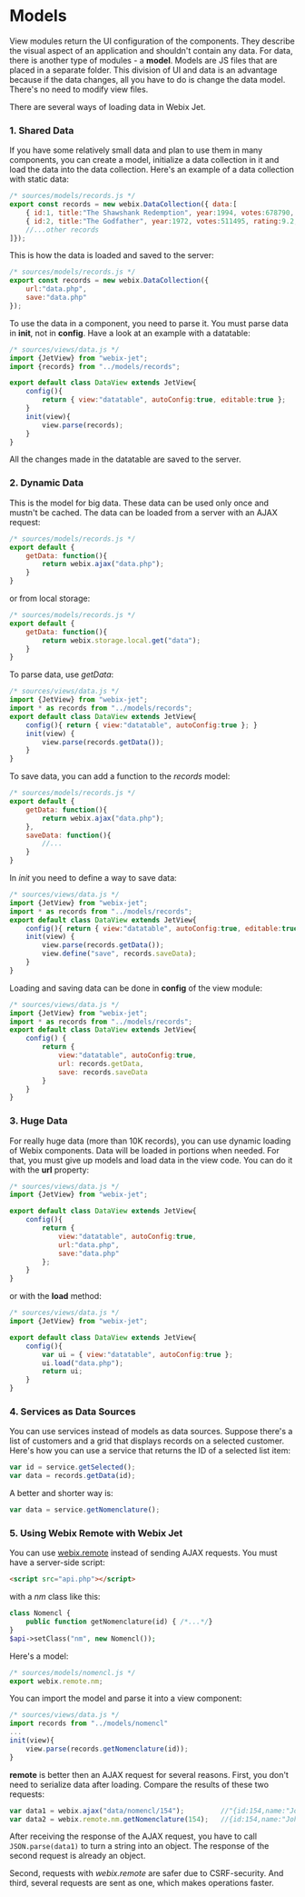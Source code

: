# Models

View modules return the UI configuration of the components. They describe the visual aspect of an application and shouldn't contain any data. For data, there is another type of modules - a **model**. Models are JS files that are placed in a separate folder. This division of UI and data is an advantage because if the data changes, all you have to do is change the data model. There's no need to modify view files. 

There are several ways of loading data in Webix Jet.

### 1. Shared Data

If you have some relatively small data and plan to use them in many components, you can create a model, initialize a data collection in it and load the data into the data collection. Here's an example of a data collection with static data:

```js
/* sources/models/records.js */
export const records = new webix.DataCollection({ data:[
	{ id:1, title:"The Shawshank Redemption", year:1994, votes:678790, rating:9.2, rank:1},
	{ id:2, title:"The Godfather", year:1972, votes:511495, rating:9.2, rank:2},
	//...other records
]});
```

This is how the data is loaded and saved to the server:

```js
/* sources/models/records.js */
export const records = new webix.DataCollection({ 
	url:"data.php",
	save:"data.php"
});
```

To use the data in a component, you need to parse it. You must parse data in **init**, not in **config**. Have a look at an example with a datatable:

```js
/* sources/views/data.js */
import {JetView} from "webix-jet";
import {records} from "../models/records";

export default class DataView extends JetView{
	config(){
		return { view:"datatable", autoConfig:true, editable:true };
	}
	init(view){
		view.parse(records);
	}
}
```

All the changes made in the datatable are saved to the server.

### 2. Dynamic Data

This is the model for big data. These data can be used only once and mustn't be cached. The data can be loaded from a server with an AJAX request:

```js
/* sources/models/records.js */
export default {
	getData: function(){
		return webix.ajax("data.php");
	}
}
```

or from local storage:

```js
/* sources/models/records.js */
export default {
	getData: function(){
		return webix.storage.local.get("data");
	}
}
```

To parse data, use *getData*:

```js
/* sources/views/data.js */
import {JetView} from "webix-jet";
import * as records from "../models/records";
export default class DataView extends JetView{
	config(){ return { view:"datatable", autoConfig:true }; }
	init(view) { 
		view.parse(records.getData());
	}
}
```

To save data, you can add a function to the *records* model:

```js
/* sources/models/records.js */
export default {
	getData: function(){
		return webix.ajax("data.php");
	},
	saveData: function(){
		//...
	}
}
```

In *init* you need to define a way to save data:

```js
/* sources/views/data.js */
import {JetView} from "webix-jet";
import * as records from "../models/records";
export default class DataView extends JetView{
	config(){ return { view:"datatable", autoConfig:true, editable:true }; }
	init(view) {
		view.parse(records.getData());
		view.define("save", records.saveData);
	}
}
```

Loading and saving data can be done in **config** of the view module:

```js
/* sources/views/data.js */
import {JetView} from "webix-jet";
import * as records from "../models/records";
export default class DataView extends JetView{
	config() {
		return {
			view:"datatable", autoConfig:true,
			url: records.getData,
			save: records.saveData
		}
	}
}
```

### 3. Huge Data

For really huge data (more than 10K records), you can use dynamic loading of Webix components. Data will be loaded in portions when needed. For that, you must give up models and load data in the view code. You can do it with the **url** property:

```js
/* sources/views/data.js */
import {JetView} from "webix-jet";

export default class DataView extends JetView{
	config(){
		return { 
			view:"datatable", autoConfig:true,
			url:"data.php",
			save:"data.php" 
		};
	}
}
```

or with the **load** method:

```js
/* sources/views/data.js */
import {JetView} from "webix-jet";

export default class DataView extends JetView{
	config(){
		var ui = { view:"datatable", autoConfig:true };
		ui.load("data.php");
		return ui;
	}
}
```

### 4. Services as Data Sources

You can use services instead of models as data sources. Suppose there's a list of customers and a grid that displays records on a selected customer. Here's how you can use a service that returns the ID of a selected list item:

```js
var id = service.getSelected();
var data = records.getData(id);
```

A better and shorter way is:

```js
var data = service.getNomenclature();
```

### 5. Using Webix Remote with Webix Jet

You can use [webix.remote](https://docs.webix.com/desktop__webix_remote_php.html) instead of sending AJAX requests. You must have a server-side script:

```html
<script src="api.php"></script>
```

with a *nm* class like this:

```php
class Nomencl {
	public function getNomenclature(id) { /*...*/}
}
$api->setClass("nm", new Nomencl());
```

Here's a model:

```js
/* sources/models/nomencl.js */
export webix.remote.nm;
```

You can import the model and parse it into a view component:

```js
/* sources/views/data.js */
import records from "../models/nomencl"
...
init(view){
	view.parse(records.getNomenclature(id));
}
```

**remote** is better then an AJAX request for several reasons. First, you don't need to serialize data after loading. Compare the results of these two requests:

```js
var data1 = webix.ajax("data/nomencl/154"); 		//"{id:154,name:"John"}"
var data2 = webix.remote.nm.getNomenclature(154);	//{id:154,name:"John"}
```

After receiving the response of the AJAX request, you have to call <code>JSON.parse(data1)</code> to turn a string into an object. The response of the second request is already an object.

Second, requests with *webix.remote* are safer due to CSRF-security. And third, several requests are sent as one, which makes operations faster.